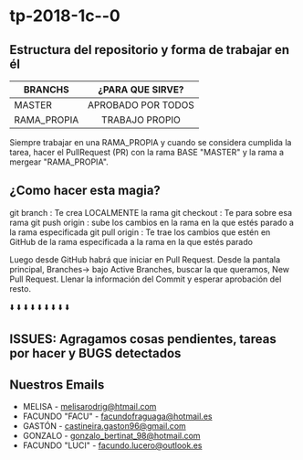 # tp-2018-1c--0
## Estructura del repositorio y forma de trabajar en él

| BRANCHS       | ¿PARA QUE SIRVE?|
| ------------- |:-------------:|
| MASTER      | APROBADO POR TODOS |
| RAMA_PROPIA | TRABAJO PROPIO|

Siempre trabajar en una RAMA_PROPIA y cuando se considera cumplida la tarea, hacer el PullRequest (PR) con la rama BASE "MASTER" y la rama a mergear "RAMA_PROPIA".

## ¿Como hacer esta magia?

git branch <nombre>: Te crea LOCALMENTE la rama
git checkout <rama>: Te para sobre esa rama
git push origin <rama>: sube los cambios en la rama en la que estés parado a la rama especificada
git pull origin <rama>: Te trae los cambios que estén en GitHub de la rama especificada a la rama en la que estés parado
  
Luego desde GitHub habrá que iniciar en Pull Request. Desde la pantala principal, Branches-> bajo Active Branches, buscar la que queramos, New Pull Request. Llenar la información del Commit y esperar aprobación del resto.

:arrow_down:   :arrow_down:   :arrow_down:    :arrow_down:   :arrow_down:   :arrow_down:   :arrow_down:   :arrow_down:   :arrow_down:

## ISSUES: Agragamos cosas pendientes, tareas por hacer y BUGS detectados

## Nuestros Emails

* MELISA - melisarodrig@htmail.com
* FACUNDO "FACU" - facundofraguaga@hotmail.es
* GASTÓN - castineira.gaston96@gmail.com
* GONZALO - gonzalo_bertinat_98@hotmail.com
* FACUNDO "LUCI" - facundo.lucero@outlook.es
